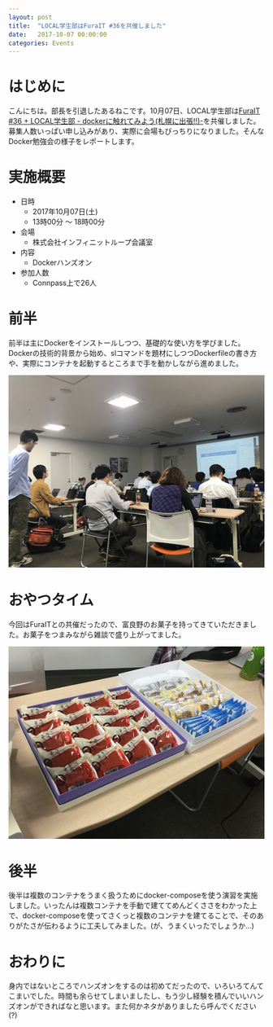 ```yaml
---
layout: post
title:  "LOCAL学生部はFuraIT #36を共催しました"
date:   2017-10-07 00:00:00
categories: Events
---
```


# はじめに
こんにちは。部長を引退したあるねこです。10月07日、LOCAL学生部は[FuraIT #36 + LOCAL学生部 - dockerに触れてみよう(札幌に出張!!)-](https://furait.connpass.com/event/64481/)を共催しました。募集人数いっぱい申し込みがあり、実際に会場もびっちりになりました。そんなDocker勉強会の様子をレポートします。

# 実施概要
- 日時
    - 2017年10月07日(土)
    - 13時00分 〜 18時00分
- 会場
    - 株式会社インフィニットループ会議室
- 内容
    - Dockerハンズオン
- 参加人数
    - Connpass上で26人

# 前半
前半は主にDockerをインストールしつつ、基礎的な使い方を学びました。Dockerの技術的背景から始め、slコマンドを題材にしつつDockerfileの書き方や、実際にコンテナを起動するところまで手を動かしながら進めました。

![ハンズオンの様子](/static/img/furait36/handson.jpg)

# おやつタイム
今回はFuraITとの共催だったので、富良野のお菓子を持ってきていただきました。お菓子をつまみながら雑談で盛り上がってました。

![ハンズオンの様子](/static/img/furait36/IMG_0427.jpg)

# 後半
後半は複数のコンテナをうまく扱うためにdocker-composeを使う演習を実施しました。いったんは複数コンテナを手動で建ててめんどくささをわかった上で、docker-composeを使ってさくっと複数のコンテナを建てることで、そのありがたさが伝わるように工夫してみました。(が、うまくいったでしょうか...)

# おわりに
身内ではないところでハンズオンをするのは初めてだったので、いろいろてんてこまいでした。時間も余らせてしまいましたし、もう少し経験を積んでいいハンズオンができればなと思います。また何かネタがありましたら呼んでください(?)